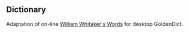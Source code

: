## Dictionary

Adaptation of on-line [William Whitaker's Words](http://archives.nd.edu/research/dictionary.html) for desktop GoldenDict.
